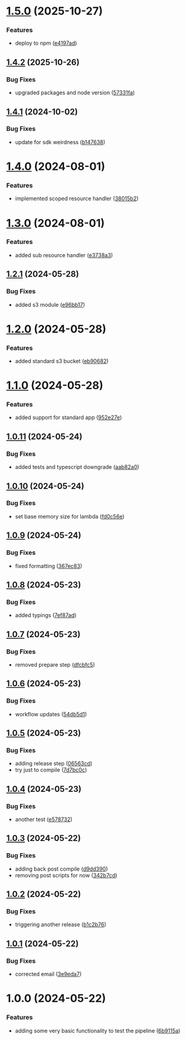 # [1.5.0](https://github.com/roycenobles/cdk-constructs/compare/v1.4.2...v1.5.0) (2025-10-27)


### Features

* deploy to npm ([e4197ad](https://github.com/roycenobles/cdk-constructs/commit/e4197ad693fc94965b8c2c6f8e40d71e8b189a4a))

## [1.4.2](https://github.com/roycenobles/cdk-constructs/compare/v1.4.1...v1.4.2) (2025-10-26)


### Bug Fixes

* upgraded packages and node version ([57331fa](https://github.com/roycenobles/cdk-constructs/commit/57331fabd92d3af79672c57388be076d8e221619))

## [1.4.1](https://github.com/roycenobles/cdk-constructs/compare/v1.4.0...v1.4.1) (2024-10-02)


### Bug Fixes

* update for sdk weirdness ([b147638](https://github.com/roycenobles/cdk-constructs/commit/b147638f01f52211f83881a9d3eee556a59dcd35))

# [1.4.0](https://github.com/roycenobles/cdk-constructs/compare/v1.3.0...v1.4.0) (2024-08-01)


### Features

* implemented scoped resource handler ([38015b2](https://github.com/roycenobles/cdk-constructs/commit/38015b2fdb74fb49d95fe54a36346608e180cc5b))

# [1.3.0](https://github.com/roycenobles/cdk-constructs/compare/v1.2.1...v1.3.0) (2024-08-01)


### Features

* added sub resource handler ([e3738a3](https://github.com/roycenobles/cdk-constructs/commit/e3738a3f9c52d1dd5aa2aa267a2a53558585193f))

## [1.2.1](https://github.com/roycenobles/cdk-constructs/compare/v1.2.0...v1.2.1) (2024-05-28)


### Bug Fixes

* added s3 module ([e96bb17](https://github.com/roycenobles/cdk-constructs/commit/e96bb17e7f0f922eb7cf788a611afc75f8e8471f))

# [1.2.0](https://github.com/roycenobles/cdk-constructs/compare/v1.1.0...v1.2.0) (2024-05-28)


### Features

* added standard s3 bucket ([eb90682](https://github.com/roycenobles/cdk-constructs/commit/eb90682bdd1cdb05ded0719fa883064683d2081c))

# [1.1.0](https://github.com/roycenobles/cdk-constructs/compare/v1.0.11...v1.1.0) (2024-05-28)


### Features

* added support for standard app ([952e27e](https://github.com/roycenobles/cdk-constructs/commit/952e27e92d135c1fe37e2169a5ff478c49ee639b))

## [1.0.11](https://github.com/roycenobles/cdk-constructs/compare/v1.0.10...v1.0.11) (2024-05-24)


### Bug Fixes

* added tests and typescript downgrade ([aab82a0](https://github.com/roycenobles/cdk-constructs/commit/aab82a0c39e8d206be2552eaf20ffb2551702132))

## [1.0.10](https://github.com/roycenobles/cdk-constructs/compare/v1.0.9...v1.0.10) (2024-05-24)


### Bug Fixes

* set base memory size for lambda ([fd0c56e](https://github.com/roycenobles/cdk-constructs/commit/fd0c56ee26a93a82d8c042e4980446f31d423c01))

## [1.0.9](https://github.com/roycenobles/cdk-constructs/compare/v1.0.8...v1.0.9) (2024-05-24)


### Bug Fixes

* fixed formatting ([367ec83](https://github.com/roycenobles/cdk-constructs/commit/367ec83372a897db4e71b5a1bb6ebccad8ea1498))

## [1.0.8](https://github.com/roycenobles/cdk-constructs/compare/v1.0.7...v1.0.8) (2024-05-23)


### Bug Fixes

* added typings ([7ef87ad](https://github.com/roycenobles/cdk-constructs/commit/7ef87adcf7e1feba15347926e167efabc147dcf8))

## [1.0.7](https://github.com/roycenobles/cdk-constructs/compare/v1.0.6...v1.0.7) (2024-05-23)


### Bug Fixes

* removed prepare step ([dfcbfc5](https://github.com/roycenobles/cdk-constructs/commit/dfcbfc59511b45c6b384035cb023e7f19519b4d7))

## [1.0.6](https://github.com/roycenobles/cdk-constructs/compare/v1.0.5...v1.0.6) (2024-05-23)


### Bug Fixes

* workflow updates ([54db5d1](https://github.com/roycenobles/cdk-constructs/commit/54db5d1ac9a1ee363eafcbf5069154e76930e905))

## [1.0.5](https://github.com/roycenobles/cdk-constructs/compare/v1.0.4...v1.0.5) (2024-05-23)


### Bug Fixes

* adding release step ([06563cd](https://github.com/roycenobles/cdk-constructs/commit/06563cd328dbe0722c0d075e2558d52c2e2b491c))
* try just to compile ([7d7bc0c](https://github.com/roycenobles/cdk-constructs/commit/7d7bc0c6e5acb3c41581c6904334fc589edc9e85))

## [1.0.4](https://github.com/roycenobles/cdk-constructs/compare/v1.0.3...v1.0.4) (2024-05-23)


### Bug Fixes

* another test ([e578732](https://github.com/roycenobles/cdk-constructs/commit/e578732a1612c5903a88b4c3dcf8cc6a23bbf637))

## [1.0.3](https://github.com/roycenobles/cdk-constructs/compare/v1.0.2...v1.0.3) (2024-05-22)


### Bug Fixes

* adding back post compile ([d9dd390](https://github.com/roycenobles/cdk-constructs/commit/d9dd3906b4b9fc9dd22d59c8c7c324bf9d9e323e))
* removing post scripts for now ([342b7cd](https://github.com/roycenobles/cdk-constructs/commit/342b7cd285340c1d2e545fcdc95607774bb64755))

## [1.0.2](https://github.com/roycenobles/cdk-constructs/compare/v1.0.1...v1.0.2) (2024-05-22)


### Bug Fixes

* triggering another release ([b1c2b76](https://github.com/roycenobles/cdk-constructs/commit/b1c2b765e18b9d6e37ab025e669516b0aa5e43f5))

## [1.0.1](https://github.com/roycenobles/cdk-constructs/compare/v1.0.0...v1.0.1) (2024-05-22)


### Bug Fixes

* corrected email ([3e9eda7](https://github.com/roycenobles/cdk-constructs/commit/3e9eda76cb594912bab326ab0fbd470e536ac2e1))

# 1.0.0 (2024-05-22)


### Features

* adding some very basic functionality to test the pipeline ([6b9115a](https://github.com/roycenobles/cdk-constructs/commit/6b9115aeef37996e6fbc3578b5f82486114445e7))
